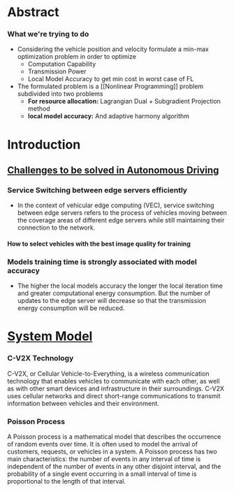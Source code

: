 # Abstract

### What we're trying to do
- Considering the vehicle position and velocity formulate a min-max optimization problem in order to optimize
	- Computation Capability
	- Transmission Power
	- Local Model Accuracy to get min cost in worst case of FL
- The formulated problem is a [[Nonlinear Programming]] problem subdivided into two problems
	- **For resource allocation:** Lagrangian Dual + Subgradient Projection method
	- **local model accuracy:** And adaptive harmony algorithm

# Introduction

## <u>Challenges to be solved in Autonomous Driving</u>

###  Service Switching between edge servers efficiently

- In the context of vehicular edge computing (VEC), service switching between edge servers refers to the process of vehicles moving between the coverage areas of different edge servers while still maintaining their connection to the network. 
#### How to select vehicles with the best image quality for training

### Models training time is strongly associated with model accuracy

- The higher the local models accuracy the longer the local iteration time and greater computational energy consumption. But the number of updates to the edge server will decrease so that the transmission energy consumption will be reduced.
# <u>System Model</u>



### C-V2X Technology

C-V2X, or Cellular Vehicle-to-Everything, is a wireless communication technology that enables vehicles to communicate with each other, as well as with other smart devices and infrastructure in their surroundings. C-V2X uses cellular networks and direct short-range communications to transmit information between vehicles and their environment.

### Poisson Process

A Poisson process is a mathematical model that describes the occurrence of random events over time. It is often used to model the arrival of customers, requests, or vehicles in a system. A Poisson process has two main characteristics: the number of events in any interval of time is independent of the number of events in any other disjoint interval, and the probability of a single event occurring in a small interval of time is proportional to the length of that interval.



